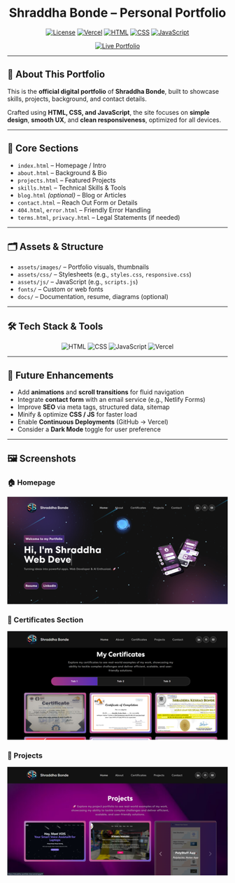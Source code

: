 
<h1 align="center">Shraddha Bonde – Personal Portfolio</h1>

<p align="center">
  <a href="LICENSE"><img src="https://img.shields.io/badge/License-MIT-blue" alt="License"></a>
  <a href="https://vercel.com/"><img src="https://img.shields.io/badge/Hosting-Vercel-blueviolet?logo=vercel" alt="Vercel"></a>
  <a href="https://developer.mozilla.org/en-US/docs/Web/HTML"><img src="https://img.shields.io/badge/HTML-5-lightgrey?logo=html5" alt="HTML"></a>
  <a href="https://developer.mozilla.org/en-US/docs/Web/CSS"><img src="https://img.shields.io/badge/CSS-3-blue?logo=css3" alt="CSS"></a>
  <a href="https://developer.mozilla.org/en-US/docs/Web/JavaScript"><img src="https://img.shields.io/badge/JavaScript-ES6-yellow?logo=javascript" alt="JavaScript"></a>
</p>

<p align="center">
  <a href="https://shraddha-portfolio-bice.vercel.app/" target="_blank">
    <img src="https://img.shields.io/badge/🌐 Live%20Portfolio-Visit%20Now-brightgreen?style=for-the-badge" alt="Live Portfolio"/>
  </a>
</p>

---

## 📖 About This Portfolio

This is the **official digital portfolio** of **Shraddha Bonde**, built to showcase skills, projects, background, and contact details.

Crafted using **HTML, CSS, and JavaScript**, the site focuses on **simple design**, **smooth UX**, and **clean responsiveness**, optimized for all devices.

---

## 📂 Core Sections

- `index.html` – Homepage / Intro  
- `about.html` – Background & Bio  
- `projects.html` – Featured Projects  
- `skills.html` – Technical Skills & Tools  
- `blog.html` *(optional)* – Blog or Articles  
- `contact.html` – Reach Out Form or Details  
- `404.html`, `error.html` – Friendly Error Handling  
- `terms.html`, `privacy.html` – Legal Statements (if needed)

---

## 🗂️ Assets & Structure

- `assets/images/` – Portfolio visuals, thumbnails  
- `assets/css/` – Stylesheets (e.g., `styles.css`, `responsive.css`)  
- `assets/js/` – JavaScript (e.g., `scripts.js`)  
- `fonts/` – Custom or web fonts  
- `docs/` – Documentation, resume, diagrams (optional)

---

## 🛠 Tech Stack & Tools

<p align="center">
  <img src="https://img.shields.io/badge/HTML-5-orange" alt="HTML">
  <img src="https://img.shields.io/badge/CSS-3-blue" alt="CSS">
  <img src="https://img.shields.io/badge/JavaScript-ES6-yellow" alt="JavaScript">
  <img src="https://img.shields.io/badge/Hosting-Vercel-lightgrey" alt="Vercel">
</p>

---

## 🚀 Future Enhancements

- Add **animations** and **scroll transitions** for fluid navigation  
- Integrate **contact form** with an email service (e.g., Netlify Forms)  
- Improve **SEO** via meta tags, structured data, sitemap  
- Minify & optimize **CSS / JS** for faster load  
- Enable **Continuous Deployments** (GitHub → Vercel)  
- Consider a **Dark Mode** toggle for user preference  

---
## 🖼️ Screenshots  

### 🏠 Homepage  
<p align="center">
  <img src="website_photos/1.png" alt="Homepage" width="800"/>
</p>  

### 📂 Certificates Section  
<p align="center">
  <img src="website_photos/2.png" alt="Projects Section" width="800"/>
</p>  

### 📱 Projects 
<p align="center">
  <img src="website_photos/3.png" alt="Mobile View" width="800"/>
</p>  
